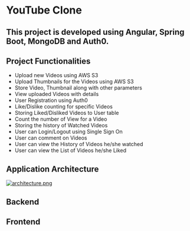 # YouTube Clone 
## This project is developed using Angular, Spring Boot, MongoDB and Auth0.

## Project Functionalities
* Upload new Videos using AWS S3
* Upload Thumbnails for the Videos using AWS S3
* Store Video, Thumbnail along with other parameters
* View uploaded Videos with details
* User Registration using Auth0
* Like/Dislike counting for specific Videos
* Storing Liked/Disliked Videos to User table
* Count the number of View for a Video
* Storing the history of Watched Videos
* User can Login/Logout using Single Sign On
* User can comment on Videos
* User can view the History of Videos he/she watched
* User can view the List of Videos he/she Liked


## Application Architecture

  [![architecture.png](https://i.postimg.cc/3JQPZJFG/architecture.png)](https://postimg.cc/rzgnVTby)

## Backend




## Frontend
 
 


